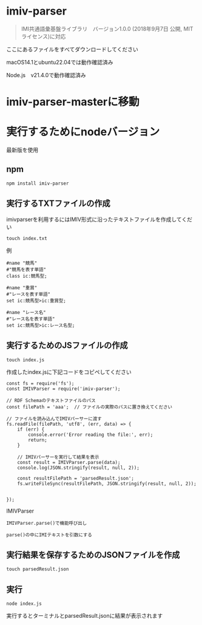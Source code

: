# imiv-parser

>IMI共通語彙基盤ライブラリ　バージョン1.0.0 (2018年9月7日 公開, MIT ライセンス)に対応

ここにあるファイルをすべてダウンロードしてください

macOS14.1とubuntu22.04では動作確認済み

Node.js　v21.4.0で動作確認済み

# imiv-parser-masterに移動

# 実行するためにnodeバージョン

最新版を使用


## npm

```
npm install imiv-parser
```

## 実行するTXTファイルの作成
imivparserを利用するにはIMIV形式に沿ったテキストファイルを作成してくだい
```
touch index.txt
```
例
```
#name "競馬"
#"競馬を表す単語"
class ic:競馬型;

#name "重賞"
#"レースを表す単語"
set ic:競馬型>ic:重賞型;

#name "レース名"
#"レース名を表す単語"
set ic:競馬型>ic:レース名型;
```



## 実行するためのJSファイルの作成


```
touch index.js
```

作成したindex.jsに下記コードをコピペしてください
```
const fs = require('fs');
const IMIVParser = require('imiv-parser');

// RDF Schemaのテキストファイルのパス
const filePath = 'aaa';  // ファイルの実際のパスに置き換えてください

// ファイルを読み込んでIMIVパーサーに渡す
fs.readFile(filePath, 'utf8', (err, data) => {
    if (err) {
        console.error('Error reading the file:', err);
        return;
    }

    // IMIVパーサーを実行して結果を表示
    const result = IMIVParser.parse(data);
    console.log(JSON.stringify(result, null, 2));
    
    const resultFilePath = 'parsedResult.json';
    fs.writeFileSync(resultFilePath, JSON.stringify(result, null, 2));


});

```
IMIVParser

```
IMIVParser.parse()で機能呼び出し

parse()の中にIMIテキストを引数にする
```

## 実行結果を保存するためのJSONファイルを作成

```
touch parsedResult.json
```

## 実行

```
node index.js
```

実行するとターミナルとparsedResult.jsonに結果が表示されます





